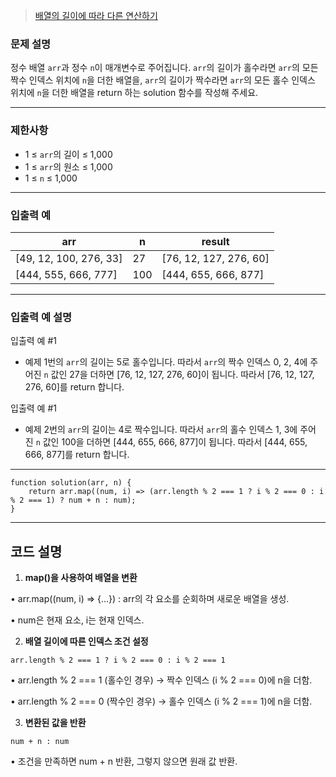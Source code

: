 > [배열의 길이에 따라 다른 연산하기](https://school.programmers.co.kr/learn/courses/30/lessons/181854)

### **문제 설명**

정수 배열 `arr`과 정수 `n`이 매개변수로 주어집니다. `arr`의 길이가 홀수라면 `arr`의 모든 짝수 인덱스 위치에 `n`을 더한 배열을, `arr`의 길이가 짝수라면 `arr`의 모든 홀수 인덱스 위치에 `n`을 더한 배열을 return 하는 solution 함수를 작성해 주세요.

---

### 제한사항

- 1 ≤ `arr`의 길이 ≤ 1,000
- 1 ≤ `arr`의 원소 ≤ 1,000
- 1 ≤ `n` ≤ 1,000

---

### 입출력 예

| arr                    | n   | result                 |
| ---------------------- | --- | ---------------------- |
| [49, 12, 100, 276, 33] | 27  | [76, 12, 127, 276, 60] |
| [444, 555, 666, 777]   | 100 | [444, 655, 666, 877]   |

---

### 입출력 예 설명

입출력 예 #1

- 예제 1번의 `arr`의 길이는 5로 홀수입니다. 따라서 `arr`의 짝수 인덱스 0, 2, 4에 주어진 `n` 값인 27을 더하면 [76, 12, 127, 276, 60]이 됩니다. 따라서 [76, 12, 127, 276, 60]를 return 합니다.

입출력 예 #1

- 예제 2번의 `arr`의 길이는 4로 짝수입니다. 따라서 `arr`의 홀수 인덱스 1, 3에 주어진 `n` 값인 100을 더하면 [444, 655, 666, 877]이 됩니다. 따라서 [444, 655, 666, 877]를 return 합니다.

---

```
function solution(arr, n) {
    return arr.map((num, i) => (arr.length % 2 === 1 ? i % 2 === 0 : i % 2 === 1) ? num + n : num);
}
```

---

## **코드 설명**

1. **map()을 사용하여 배열을 변환**

• arr.map((num, i) => {...}) : arr의 각 요소를 순회하며 새로운 배열을 생성.

• num은 현재 요소, i는 현재 인덱스.

2. **배열 길이에 따른 인덱스 조건 설정**

```
arr.length % 2 === 1 ? i % 2 === 0 : i % 2 === 1
```

• arr.length % 2 === 1 (홀수인 경우) → 짝수 인덱스 (i % 2 === 0)에 n을 더함.

• arr.length % 2 === 0 (짝수인 경우) → 홀수 인덱스 (i % 2 === 1)에 n을 더함.

3. **변환된 값을 반환**

```
num + n : num
```

• 조건을 만족하면 num + n 반환, 그렇지 않으면 원래 값 반환.
